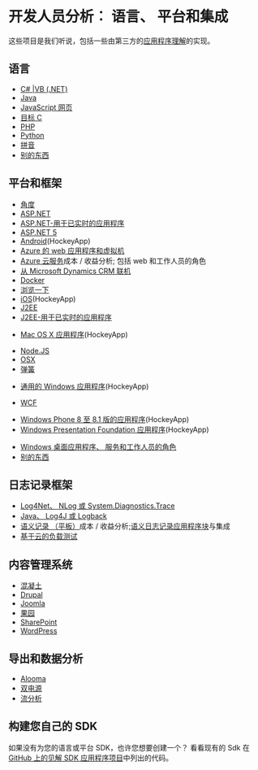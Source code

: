 <properties
    pageTitle="应用程序的见解︰ 语言、 平台和集成 |Microsoft Azure"
    description="语言、 平台和集成可用的应用程序的见解"
    services="application-insights"
    documentationCenter=""
    authors="OlegAnaniev-MSFT"
    manager="douge"/>

<tags
    ms.service="application-insights"
    ms.workload="tbd"
    ms.tgt_pltfrm="ibiza"
    ms.devlang="na"
    ms.topic="get-started-article"
    ms.date="09/01/2016"
    ms.author="awills"/>

# <a name="developer-analytics-languages-platforms-and-integrations"></a>开发人员分析︰ 语言、 平台和集成

这些项目是我们听说，包括一些由第三方的[应用程序理解](app-insights-overview.md)的实现。

## <a name="languages"></a>语言

+ [C# |VB (.NET)](app-insights-asp-net.md)
+ [Java](app-insights-java-get-started.md)
+ [JavaScript 网页](app-insights-web-track-usage.md)
+ [目标 C](https://github.com/Microsoft/ApplicationInsights-iOS)
+ [PHP](https://github.com/Microsoft/ApplicationInsights-PHP)
+ [Python](https://pypi.python.org/pypi/applicationinsights/0.1.0)
+ [拼音](https://rubygems.org/gems/application_insights)
+ [别的东西](#projects)

## <a name="platforms-and-frameworks"></a>平台和框架

+ [角度](https://www.npmjs.com/package/angular-applicationinsights)
+ [ASP.NET](app-insights-asp-net.md)
+ [ASP.NET-用于已实时的应用程序](app-insights-monitor-performance-live-website-now.md)
+ [ASP.NET 5](app-insights-asp-net-core.md)
+ [Android](https://github.com/Microsoft/ApplicationInsights-Android)(HockeyApp)
+ [Azure 的 web 应用程序和虚拟机](app-insights-azure-web-apps.md)
+ [Azure 云服务](app-insights-cloudservices.md)成本 / 收益分析; 包括 web 和工作人员的角色
+ [从 Microsoft Dynamics CRM 联机](app-insights-sample-mscrm.md)
+ [Docker](app-insights-docker.md)
+ [浏览一下](https://azure.microsoft.com/blog/glimpse-application-insights/)
+ [iOS](https://github.com/Microsoft/ApplicationInsights-iOS)(HockeyApp)
+ [J2EE](app-insights-java-get-started.md)
+ [J2EE-用于已实时的应用程序](app-insights-java-live.md)
* [Mac OS X 应用程序](https://support.hockeyapp.net/kb/client-integration-ios-mac-os-x-tvos/hockeyapp-for-mac-os-x)(HockeyApp)
+ [Node.JS](https://www.npmjs.com/package/applicationinsights)
+ [OSX](https://github.com/Microsoft/ApplicationInsights-OSX)
+ [弹簧](http://joe.blog.freemansoft.com/2015/12/enabling-microsoft-application-insight.html)
* [通用的 Windows 应用程序](https://support.hockeyapp.net/kb/client-integration-windows-and-windows-phone/how-to-create-an-app-for-uwp)(HockeyApp)
+ [WCF](https://github.com/Microsoft/ApplicationInsights-SDK-Labs/blob/master/WCF/readme.md)
* [Windows Phone 8 至 8.1 版的应用程序](https://support.hockeyapp.net/kb/client-integration-windows-and-windows-phone/hockeyapp-for-windows-phone-silverlight-apps-80-and-81)(HockeyApp)
* [Windows Presentation Foundation 应用程序](https://support.hockeyapp.net/kb/client-integration-windows-and-windows-phone/hockeyapp-for-windows-wpf-apps)(HockeyApp)
+ [Windows 桌面应用程序、 服务和工作人员的角色](app-insights-windows-desktop.md)
+ [别的东西](#projects)


## <a name="logging-frameworks"></a>日志记录框架

+   [Log4Net、 NLog 或 System.Diagnostics.Trace](app-insights-diagnostic-search.md)
+   [Java、 Log4J 或 Logback](app-insights-java-trace-logs.md)
+   [语义记录 （平板）](https://github.com/fidmor89/SLAB_AppInsights)成本 / 收益分析;[语义日志记录应用程序块](https://msdn.microsoft.com/library/dn440729.aspx)与集成
+   [基于云的负载测试](http://blogs.msdn.com/b/visualstudioalm/archive/2015/07/30/getting-application-insights-counters-with-cloud-based-load-testing.aspx)


## <a name="content-management-systems"></a>内容管理系统

+ [混凝土](https://github.com/fidmor89/appInsights-Concrete)
+ [Drupal](https://github.com/fidmor89/AppInsights-Drupal)
+ [Joomla](https://github.com/fidmor89/AppInsights-Joomla)
+ [果园](https://orchardazureappinsights.codeplex.com) 
+ [SharePoint](app-insights-sharepoint.md)
+ [WordPress](https://wordpress.org/plugins/application-insights/)

## <a name="export-and-data-analysis"></a>导出和数据分析

+ [Alooma](https://www.alooma.com/blog/application-insights-amazon-redshift)
+ [双电源](http://blogs.msdn.com/b/powerbi/archive/2015/11/04/explore-your-application-insights-data-with-power-bi.aspx)
+ [流分析](app-insights-export-power-bi.md)

## <a name="projects"></a>构建您自己的 SDK

如果没有为您的语言或平台 SDK，也许您想要创建一个？ 看看现有的 Sdk 在[GitHub 上的见解 SDK 应用程序项目](https://github.com/Microsoft/AppInsights-Home)中列出的代码。

